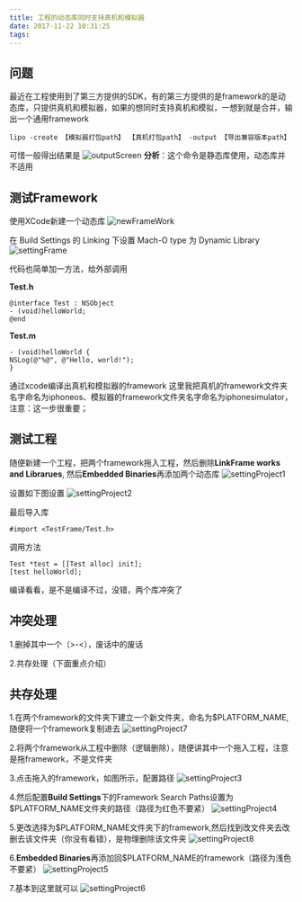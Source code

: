 ```yaml
---
title: 工程的动态库同时支持真机和模拟器
date: 2017-11-22 10:31:25
tags:
---
```



## 问题
最近在工程使用到了第三方提供的SDK，有的第三方提供的是framework的是动态库，只提供真机和模拟器，如果的想同时支持真机和模拟，一想到就是合并，输出一个通用framework

```
lipo -create 【模拟器打包path】 【真机打包path】 -output 【导出兼容版本path】
```

可惜一般得出结果是
![outputScreen](/img/2017:11:22_094601.jpeg)
**分析**：这个命令是静态库使用，动态库并不适用

## 测试Framework
使用XCode新建一个动态库
![newFrameWork](/img/2017:11:22_094701.jpeg)

在 Build Settings 的 Linking 下设置 Mach-O type 为 Dynamic Library
![settingFrame](/img/2017:11:22_094801.jpeg)

代码也简单加一方法，给外部调用

**Test.h**

```
@interface Test : NSObject
- (void)helloWorld;
@end
```

**Test.m**

```
- (void)helloWorld {
NSLog(@"%@", @"Hello, world!");
}
```

通过xcode编译出真机和模拟器的framework
这里我把真机的framework文件夹名字命名为iphoneos、模拟器的framework文件夹名字命名为iphonesimulator，注意：这一步很重要；


## 测试工程
随便新建一个工程，把两个framework拖入工程，然后删除**LinkFrame works and Librarues**, 然后**Embedded Binaries**再添加两个动态库
![settingProject1](/img/2017:11:22_094901.jpeg)

设置如下图设置
![settingProject2](/img/2017:11:22_095202.jpeg)

最后导入库
```
#import <TestFrame/Test.h>
```
调用方法

```
Test *test = [[Test alloc] init];
[test helloWorld];
```

编译看看，是不是编译不过，没错，两个库冲突了

## 冲突处理

1.删掉其中一个（>-<），废话中的废话

2.共存处理（下面重点介绍）


## 共存处理

1.在两个framework的文件夹下建立一个新文件夹，命名为$PLATFORM_NAME,随便将一个framework复制进去
![settingProject7](/img/2017:11:22_101345.jpeg)

2.将两个framework从工程中删除（逻辑删除），随便讲其中一个拖入工程，注意是拖framework，不是文件夹

3.点击拖入的framework，如图所示，配置路径
![settingProject3](/img/2017:11:22_095701.jpeg)

4.然后配置**Build Settings**下的Framework Search Paths设置为$PLATFORM_NAME文件夹的路径（路径为红色不要紧）
![settingProject4](/img/2017:11:22_095801.jpeg)

5.更改选择为$PLATFORM_NAME文件夹下的framework,然后找到改文件夹去改删去该文件夹（你没有看错），是物理删除该文件夹
![settingProject8](/img/2017:11:22_101645.jpeg)

6.**Embedded Binaries**再添加回$PLATFORM_NAME的framework（路径为浅色不要紧）
![settingProject5](/img/2017:11:22_095845.jpeg)

7.基本到这里就可以
![settingProject6](/img/2017:11:22_095901.jpeg)
